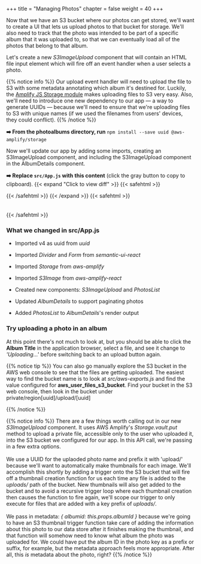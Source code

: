 +++
title = "Managing Photos"
chapter = false
weight = 40
+++

Now that we have an S3 bucket where our photos can get stored, we'll want to create a UI that lets us upload photos to that bucket for storage. We'll also need to track that the photo was intended to be part of a specific album that it was uploaded to, so that we can eventually load all of the photos that belong to that album.

Let's create a new _S3ImageUpload_ component that will contain an HTML file input element which will fire off an event handler when a user selects a photo. 

{{% notice info %}}
Our upload event handler will need to upload the file to S3 with some metadata annotating which album it's destined for. Luckily, the [Amplify JS Storage module](https://aws-amplify.github.io/amplify-js/media/storage_guide) makes uploading files to S3 very easy. Also, we'll need to introduce one new dependency to our app — a way to generate UUIDs — because we'll need to ensure that we're uploading files to S3 with unique names (if we used the filenames from users' devices, they could conflict).
{{% /notice %}}
 
**➡️ From the photoalbums directory, run** `npm install --save uuid @aws-amplify/storage`

Now we'll update our app by adding some imports, creating an S3ImageUpload component, and including the S3ImageUpload component in the AlbumDetails component. 
 

**➡️ Replace `src/App.js` with** <span class="clipBtn clipboard" data-clipboard-target="#idafdc9f598ebf84023a317f7cc81a5933f566e39ephotoalbumssrcAppjs"><strong>this content</strong></span> (click the gray button to copy to clipboard). 
{{< expand "Click to view diff" >}} {{< safehtml >}}
<div id="diff-idafdc9f598ebf84023a317f7cc81a5933f566e39ephotoalbumssrcAppjs"></div> <script type="text/template" data-diff-for="diff-idafdc9f598ebf84023a317f7cc81a5933f566e39ephotoalbumssrcAppjs">commit afdc9f598ebf84023a317f7cc81a5933f566e39e
Author: Gabe Hollombe <gabe@avantbard.com>
Date:   Thu Feb 6 14:58:34 2020 +0800

    update frontend to allow for uploading and rendering of photos

diff --git a/photoalbums/src/App.js b/photoalbums/src/App.js
index 147c98e..d30b0fb 100644
--- a/photoalbums/src/App.js
+++ b/photoalbums/src/App.js
@@ -2,13 +2,16 @@ import React, {useState, useEffect} from 'react';
 
 import Amplify, {Auth} from 'aws-amplify'
 import API, {graphqlOperation} from '@aws-amplify/api'
+import Storage from '@aws-amplify/storage'
 import aws_exports from './aws-exports'
 
-import {withAuthenticator} from 'aws-amplify-react'
-import {Grid, Header, Input, List, Segment} from 'semantic-ui-react'
+import {S3Image, withAuthenticator} from 'aws-amplify-react'
+import {Divider, Form, Grid, Header, Input, List, Segment} from 'semantic-ui-react'
 
 import {BrowserRouter as Router, Route, NavLink} from 'react-router-dom';
 
+import {v4 as uuid} from 'uuid';
+
 import * as queries from './graphql/queries'
 import * as mutations from './graphql/mutations'
 import * as subscriptions from './graphql/subscriptions'
@@ -117,8 +120,11 @@ const AlbumsList = () => {
 }
 
 const AlbumDetails = (props) => {
-  const [album,
-    setAlbum] = useState({name: 'Loading...', photos: []})
+  const [album, setAlbum] = useState({name: 'Loading...', photos: []})
+  const [photos, setPhotos] = useState([])
+  const [hasMorePhotos, setHasMorePhotos] = useState(true)
+  const [fetchingPhotos, setFetchingPhotos] = useState(false)
+  const [nextPhotosToken, setNextPhotosToken] = useState(null)
 
   useEffect(() => {
     const loadAlbumInfo = async() => {
@@ -129,15 +135,138 @@ const AlbumDetails = (props) => {
     loadAlbumInfo()
   }, [props.id])
 
+  useEffect(() => {
+    fetchNextPhotos()
+    // eslint-disable-next-line react-hooks/exhaustive-deps
+  }, [])
+
+  useEffect(() => {
+    let subscription
+    async function setupSubscription() {
+      const user = await Auth.currentAuthenticatedUser()
+      subscription = API.graphql(graphqlOperation(subscriptions.onCreatePhoto, {owner: user.username})).subscribe({
+        next: (data) => {
+          const photo = data.value.data.onCreatePhoto
+          if (photo.albumId !== props.id) return
+            setPhotos(p => p.concat([photo]))
+        }
+      })
+    }
+    setupSubscription()
+
+    return () => subscription.unsubscribe();
+  }, [props.id])
+
+
+  const fetchNextPhotos = async () => {
+    const FETCH_LIMIT = 20
+    setFetchingPhotos(true)
+    let queryArgs = {
+      albumId: props.id,
+      limit: FETCH_LIMIT, 
+      nextToken: nextPhotosToken
+    }
+    if (! queryArgs.nextToken) delete queryArgs.nextToken
+    const results = await API.graphql(graphqlOperation(queries.listPhotosByAlbum, queryArgs))
+    setPhotos(p => p.concat(results.data.listPhotosByAlbum.items))
+    setNextPhotosToken(results.data.listPhotosByAlbum.nextToken)
+    setHasMorePhotos(results.data.listPhotosByAlbum.items.length === FETCH_LIMIT)
+    setFetchingPhotos(false)
+  }
+
   return (
     <Segment>
       <Header as='h3'>{album.name}</Header>
-      <p>TODO LATER IN WORKSHOP: Allow photo uploads</p>
-      <p>TODO LATER IN WORKSHOP: Show photos for this album</p>
+      <S3ImageUpload albumId={album.id} />
+      <PhotosList photos={photos} />
+      {
+          hasMorePhotos && 
+          <Form.Button
+            onClick={() => fetchNextPhotos()}
+            icon='refresh'
+            disabled={fetchingPhotos}
+            content={fetchingPhotos ? 'Loading...' : 'Load more photos'}
+          />
+      }
     </Segment>
   )
 }
 
+
+const S3ImageUpload = (props) => {
+  const [uploading, setUploading] = useState(false)
+  
+  const uploadFile = async (file) => {
+    const fileName = 'upload/'+uuid();
+    const user = await Auth.currentAuthenticatedUser();
+
+    const result = await Storage.vault.put(
+      fileName, 
+      file, 
+      {
+        metadata: {
+          albumid: props.albumId,
+          owner: user.username,
+        }
+      }
+    );
+
+    console.log('Uploaded file: ', result);
+  }
+
+  const onChange = async (e) => {
+    setUploading(true)
+    
+    let files = [];
+    for (var i=0; i<e.target.files.length; i++) {
+      files.push(e.target.files.item(i));
+    }
+    await Promise.all(files.map(f => uploadFile(f)));
+
+    setUploading(false)
+  }
+
+  return (
+    <div>
+      <Form.Button
+        onClick={() => document.getElementById('add-image-file-input').click()}
+        disabled={uploading}
+        icon='file image outline'
+        content={ uploading ? 'Uploading...' : 'Add Images' }
+      />
+      <input
+        id='add-image-file-input'
+        type="file"
+        accept='image/*'
+        multiple
+        onChange={onChange}
+        style={{ display: 'none' }}
+      />
+    </div>
+  );
+}
+
+const PhotosList = React.memo((props) => {
+  const PhotoItems = (props) => {
+    return props.photos.map(photo =>
+      <S3Image 
+        key={photo.thumbnail.key} 
+        imgKey={'resized/' + photo.thumbnail.key.replace(/.+resized\//, '')}
+        level="private"
+        style={{display: 'inline-block', 'paddingRight': '5px'}}
+      />
+    );
+  }
+
+  return (
+    <div>
+      <Divider hidden />
+      <PhotoItems photos={props.photos} />
+    </div>
+  );
+})
+
+
 function App() {
   return (
     <Router>
</script>
{{< /safehtml >}} {{< /expand >}}
{{< safehtml >}}
<textarea id="idafdc9f598ebf84023a317f7cc81a5933f566e39ephotoalbumssrcAppjs" style="position: relative; left: -1000px; width: 1px; height: 1px;">import React, {useState, useEffect} from 'react';

import Amplify, {Auth} from 'aws-amplify'
import API, {graphqlOperation} from '@aws-amplify/api'
import Storage from '@aws-amplify/storage'
import aws_exports from './aws-exports'

import {S3Image, withAuthenticator} from 'aws-amplify-react'
import {Divider, Form, Grid, Header, Input, List, Segment} from 'semantic-ui-react'

import {BrowserRouter as Router, Route, NavLink} from 'react-router-dom';

import {v4 as uuid} from 'uuid';

import * as queries from './graphql/queries'
import * as mutations from './graphql/mutations'
import * as subscriptions from './graphql/subscriptions'

Amplify.configure(aws_exports);

function makeComparator(key, order = 'asc') {
  return (a, b) => {
    if (!a.hasOwnProperty(key) || !b.hasOwnProperty(key)) 
      return 0;
    
    const aVal = (typeof a[key] === 'string')
      ? a[key].toUpperCase()
      : a[key];
    const bVal = (typeof b[key] === 'string')
      ? b[key].toUpperCase()
      : b[key];

    let comparison = 0;
    if (aVal > bVal) 
      comparison = 1;
    if (aVal < bVal) 
      comparison = -1;
    
    return order === 'desc'
      ? (comparison * -1)
      : comparison
  };
}

const NewAlbum = () => {
  const [name,
    setName] = useState('')

  const handleSubmit = async(event) => {
    event.preventDefault();
    await API.graphql(graphqlOperation(mutations.createAlbum, {input: {
        name
      }}))
    setName('')
  }

  return (
    <Segment>
      <Header as='h3'>Add a new album</Header>
      <Input
        type='text'
        placeholder='New Album Name'
        icon='plus'
        iconPosition='left'
        action={{
        content: 'Create',
        onClick: handleSubmit
      }}
        name='name'
        value={name}
        onChange={(e) => setName(e.target.value)}/>
    </Segment>
  )
}

const AlbumsList = () => {
  const [albums,
    setAlbums] = useState([])

  useEffect(() => {
    async function fetchData() {
      const result = await API.graphql(graphqlOperation(queries.listAlbums, {limit: 999}))
      setAlbums(result.data.listAlbums.items)
    }
    fetchData()
  }, [])

  useEffect(() => {
    let subscription
    async function setupSubscription() {
      const user = await Auth.currentAuthenticatedUser()
      subscription = API.graphql(graphqlOperation(subscriptions.onCreateAlbum, {owner: user.username})).subscribe({
        next: (data) => {
          const album = data.value.data.onCreateAlbum
          setAlbums(a => a.concat([album].sort(makeComparator('name'))))
        }
      })
    }
    setupSubscription()

    return () => subscription.unsubscribe();
  }, [])

  const albumItems = () => {
    return albums
      .sort(makeComparator('name'))
      .map(album => <List.Item key={album.id}>
        <NavLink to={`/albums/${album.id}`}>{album.name}</NavLink>
      </List.Item>);
  }

  return (
    <Segment>
      <Header as='h3'>My Albums</Header>
      <List divided relaxed>
        {albumItems()}
      </List>
    </Segment>
  );
}

const AlbumDetails = (props) => {
  const [album, setAlbum] = useState({name: 'Loading...', photos: []})
  const [photos, setPhotos] = useState([])
  const [hasMorePhotos, setHasMorePhotos] = useState(true)
  const [fetchingPhotos, setFetchingPhotos] = useState(false)
  const [nextPhotosToken, setNextPhotosToken] = useState(null)

  useEffect(() => {
    const loadAlbumInfo = async() => {
      const results = await API.graphql(graphqlOperation(queries.getAlbum, {id: props.id}))
      setAlbum(results.data.getAlbum)
    }

    loadAlbumInfo()
  }, [props.id])

  useEffect(() => {
    fetchNextPhotos()
    // eslint-disable-next-line react-hooks/exhaustive-deps
  }, [])

  useEffect(() => {
    let subscription
    async function setupSubscription() {
      const user = await Auth.currentAuthenticatedUser()
      subscription = API.graphql(graphqlOperation(subscriptions.onCreatePhoto, {owner: user.username})).subscribe({
        next: (data) => {
          const photo = data.value.data.onCreatePhoto
          if (photo.albumId !== props.id) return
            setPhotos(p => p.concat([photo]))
        }
      })
    }
    setupSubscription()

    return () => subscription.unsubscribe();
  }, [props.id])


  const fetchNextPhotos = async () => {
    const FETCH_LIMIT = 20
    setFetchingPhotos(true)
    let queryArgs = {
      albumId: props.id,
      limit: FETCH_LIMIT, 
      nextToken: nextPhotosToken
    }
    if (! queryArgs.nextToken) delete queryArgs.nextToken
    const results = await API.graphql(graphqlOperation(queries.listPhotosByAlbum, queryArgs))
    setPhotos(p => p.concat(results.data.listPhotosByAlbum.items))
    setNextPhotosToken(results.data.listPhotosByAlbum.nextToken)
    setHasMorePhotos(results.data.listPhotosByAlbum.items.length === FETCH_LIMIT)
    setFetchingPhotos(false)
  }

  return (
    <Segment>
      <Header as='h3'>{album.name}</Header>
      <S3ImageUpload albumId={album.id} />
      <PhotosList photos={photos} />
      {
          hasMorePhotos && 
          <Form.Button
            onClick={() => fetchNextPhotos()}
            icon='refresh'
            disabled={fetchingPhotos}
            content={fetchingPhotos ? 'Loading...' : 'Load more photos'}
          />
      }
    </Segment>
  )
}


const S3ImageUpload = (props) => {
  const [uploading, setUploading] = useState(false)
  
  const uploadFile = async (file) => {
    const fileName = 'upload/'+uuid();
    const user = await Auth.currentAuthenticatedUser();

    const result = await Storage.vault.put(
      fileName, 
      file, 
      {
        metadata: {
          albumid: props.albumId,
          owner: user.username,
        }
      }
    );

    console.log('Uploaded file: ', result);
  }

  const onChange = async (e) => {
    setUploading(true)
    
    let files = [];
    for (var i=0; i<e.target.files.length; i++) {
      files.push(e.target.files.item(i));
    }
    await Promise.all(files.map(f => uploadFile(f)));

    setUploading(false)
  }

  return (
    <div>
      <Form.Button
        onClick={() => document.getElementById('add-image-file-input').click()}
        disabled={uploading}
        icon='file image outline'
        content={ uploading ? 'Uploading...' : 'Add Images' }
      />
      <input
        id='add-image-file-input'
        type="file"
        accept='image/*'
        multiple
        onChange={onChange}
        style={{ display: 'none' }}
      />
    </div>
  );
}

const PhotosList = React.memo((props) => {
  const PhotoItems = (props) => {
    return props.photos.map(photo =>
      <S3Image 
        key={photo.thumbnail.key} 
        imgKey={'resized/' + photo.thumbnail.key.replace(/.+resized\//, '')}
        level="private"
        style={{display: 'inline-block', 'paddingRight': '5px'}}
      />
    );
  }

  return (
    <div>
      <Divider hidden />
      <PhotoItems photos={props.photos} />
    </div>
  );
})


function App() {
  return (
    <Router>
      <Grid padded>
        <Grid.Column>
          <Route path="/" exact component={NewAlbum}/>
          <Route path="/" exact component={AlbumsList}/>

          <Route
            path="/albums/:albumId"
            render={() => <div>
            <NavLink to='/'>Back to Albums list</NavLink>
          </div>}/>
          <Route
            path="/albums/:albumId"
            render={props => <AlbumDetails id={props.match.params.albumId}/>}/>
        </Grid.Column>
      </Grid>
    </Router>
  )
}

export default withAuthenticator(App, {
  includeGreetings: true,
  signUpConfig: {
    hiddenDefaults: ['phone_number']
  }
})

</textarea>
{{< /safehtml >}}

### What we changed in src/App.js
- Imported v4 as uuid from *uuid*

- Imported *Divider* and *Form* from *semantic-ui-react*

- Imported *Storage* from *aws-amplify*

- Imported *S3Image* from *aws-amplify-react*

- Created new components: *S3ImageUpload* and *PhotosList*

- Updated *AlbumDetails* to support paginating photos

- Added *PhotosList* to *AlbumDetails*'s render output

### Try uploading a photo in an album

At this point there's not much to look at, but you should be able to click the **Album Title** in the application browser, select a file, and see it change to *'Uploading…'* before switching back to an upload button again. 

{{% notice tip %}}
You can also go manually explore the S3 bucket in the AWS web console to see that the files are getting uploaded. The easiest way to find the bucket name is to look at _src/aws-exports.js_ and find the value configured for __aws_user_files_s3_bucket__. Find your bucket in the S3 web console, then look in the bucket under private/region[uuid]/upload/[uuid]

{{% /notice %}}
 
{{% notice info %}}
There are a few things worth calling out in our new _S3ImageUpload_ component. It uses AWS Amplify's _Storage.vault.put_ method to upload a private file, accessible only to the user who uploaded it, into the S3 bucket we configured for our app. In this API call, we're passing in a few extra options. 
<br/><br/>
We use a UUID for the uplaoded photo name and prefix it with 'upload/' because we'll want to automatically make thumbnails for each image. We'll accomplish this shortly by adding a trigger onto the S3 bucket that will fire off a thumbnail creation function for us each time any file is added to the _uploads/_ path of the bucket. New thumbnails will also get added to the bucket and to avoid a recursive trigger loop where each thumbnail creation then causes the function to fire again, we'll scope our trigger to only execute for files that are added with a key prefix of _uploads/_.
<br/><br/>
We pass in metadata: _{ albumid: this.props.albumId }_ because we're going to have an S3 thumbnail trigger function take care of adding the information about this photo to our data store after it finishes making the thumbnail, and that function will somehow need to know what album the photo was uploaded for. We could have put the album ID in the photo key as a prefix or suffix, for example, but the metadata approach feels more appropriate. After all, this *is* metadata about the photo, right?
{{% /notice %}}
